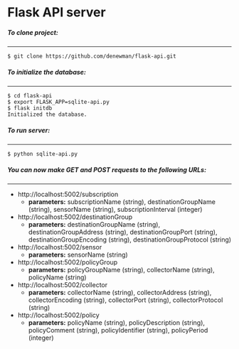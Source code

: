 # Flask API server

##### To clone project:
---
    $ git clone https://github.com/denewman/flask-api.git
##### To initialize the database:
---
    $ cd flask-api
    $ export FLASK_APP=sqlite-api.py
    $ flask initdb
    Initialized the database.
##### To run server:
---
    $ python sqlite-api.py
    
##### You can now make GET and POST requests to the following URLs:
___
- http://localhost:5002/subscription
    - **parameters:** subscriptionName (string), destinationGroupName (string), sensorName (string), subscriptionInterval (integer)
- http://localhost:5002/destinationGroup
    - **parameters:** destinationGroupName (string), destinationGroupAddress (string), destinationGroupPort (string), destinationGroupEncoding (string), destinationGroupProtocol (string)
- http://localhost:5002/sensor
    - **parameters:** sensorName (string)
- http://localhost:5002/policyGroup
    - **parameters:** policyGroupName (string), collectorName (string), policyName (string)
- http://localhost:5002/collector
    - **parameters:** collectorName (string), collectorAddress (string), collectorEncoding (string), collectorPort (string), collectorProtocol (string)
- http://localhost:5002/policy
    - **parameters:** policyName (string), policyDescription (string), policyComment (string), policyIdentifier (string), policyPeriod (integer)
    
